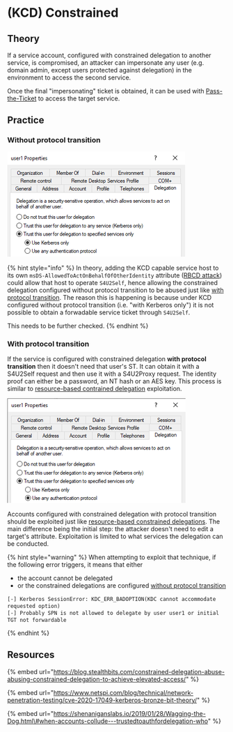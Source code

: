 # \(KCD\) Constrained

## Theory

If a service account, configured with constrained delegation to another service, is compromised, an attacker can impersonate any user \(e.g. domain admin, except users protected against delegation\) in the environment to access the second service.

Once the final "impersonating" ticket is obtained, it can be used with [Pass-the-Ticket](../pass-the-ticket.md) to access the target service.

## Practice

### Without protocol transition

![](../../../../.gitbook/assets/kcd-without-proto-transition.png)

{% hint style="info" %}
In theory, adding the KCD capable service host to its own `msDS-AllowedToActOnBehalfOfOtherIdentity` attribute \([RBCD attack](rbcd.md)\) could allow that host to operate `S4U2Self`, hence allowing the constrained delegation configured without protocol transition to be abused just like [with protocol transition](constrained.md#with-protocol-transition). The reason this is happening is because under KCD configured without protocol transition \(i.e. "with Kerberos only"\) it is not possible to obtain a forwadable service ticket through `S4U2Self`.

This needs to be further checked.
{% endhint %}

### With protocol transition

If the service is configured with constrained delegation **with protocol transition** then it doesn't need that user's ST. It can obtain it with a S4U2Self request and then use it with a S4U2Proxy request. The identity proof can either be a password, an NT hash or an AES key. This process is similar to [resource-based contrained delegation](rbcd.md) exploitation.

![](../../../../.gitbook/assets/kcd-with-protocol-transition.png)

Accounts configured with constrained delegation with protocol transition should be exploited just like [resource-based constrained delegations](rbcd.md). The main difference being the initial step: the attacker doesn't need to edit a target's attribute. Exploitation is limited to what services the delegation can be conducted.

{% hint style="warning" %}
When attempting to exploit that technique, if the following error triggers, it means that either

* the account cannot be delegated
* or the constrained delegations are configured [without protocol transition](constrained.md#without-protocol-transition)

```text
[-] Kerberos SessionError: KDC_ERR_BADOPTION(KDC cannot accommodate requested option)
[-] Probably SPN is not allowed to delegate by user user1 or initial TGT not forwardable
```
{% endhint %}

## Resources

{% embed url="https://blog.stealthbits.com/constrained-delegation-abuse-abusing-constrained-delegation-to-achieve-elevated-access/" %}

{% embed url="https://www.netspi.com/blog/technical/network-penetration-testing/cve-2020-17049-kerberos-bronze-bit-theory/" %}

{% embed url="https://shenaniganslabs.io/2019/01/28/Wagging-the-Dog.html\#when-accounts-collude---trustedtoauthfordelegation-who" %}

